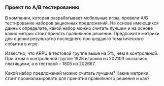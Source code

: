 <h3> Проект по A/B тестированию </h3>
В компании, которая разрабатывает мобильные игры, провели A/B тестирование наборов акционных предложений. На основе имеющихся данных определите, какой набор можно считать лучшим и на основе каких метрик стоит принять правильное решение. Предложите метрики для оценки результатов последнего про  шедшего тематического события в игре.
  
Известно, что ARPU в тестовой группе выше на 5%, чем в контрольной. При этом в контрольной группе 1928 игроков из 202103 оказались платящими, а в тестовой – 1805 из 202667. 
 

Какой набор предложений можно считать лучшим? Какие метрики стоит проанализировать для принятия правильного решения и как?
